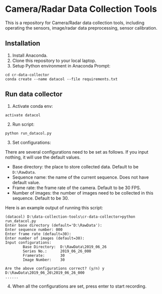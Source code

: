 # Camera/Radar Data Collection Tools
This is a repository for Camera/Radar data collection tools, including operating the sensors, image/radar data preprocessing, sensor calibration.

## Installation
1. Install Anaconda.
2. Clone this repository to your local laptop.
3. Setup Python environment in Anaconda Prompt:
```
cd cr-data-collector
conda create --name datacol --file requirements.txt
```

## Run data collector
1. Activate conda env:
```
activate datacol
```
2. Run script:
```
python run_datacol.py
```
3. Set configurations:

There are several configurations need to be set as follows. If you input nothing, it will use the default values.
- Base directory: the place to store collected data. Default to be `D:\RawData`.
- Sequence name: the name of the current sequence. Does not have default value.
- Frame rate: the frame rate of the camera. Default to be 30 FPS.
- Number of images: the number of images need to be collected in this sequence. Default to be 30. 

Here is an example output of running this script:
```
(datacol) D:\data-collection-tools\cr-data-collector>python run_datacol.py
Enter base directory (default='D:\RawData'):
Enter sequence number: 000
Enter frame rate (default=30):
Enter number of images (default=30):
Input configurations:
        Base Directory:  D:\RawData\2019_06_26
        Series No.:      2019_06_26_000
        Framerate:       30
        Image Number:    30

Are the above configurations correct? (y/n) y
D:\RawData\2019_06_26\2019_06_26_000
......
```
4. When all the configurations are set, press enter to start recording.